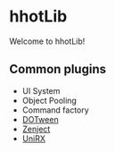 # hhotLib
Welcome to hhotLib!

## Common plugins
- UI System
- Object Pooling
- Command factory
- [DOTween](http://dotween.demigiant.com/)
- [Zenject](https://github.com/modesttree/Zenject)
- [UniRX](https://github.com/neuecc/UniRx)
